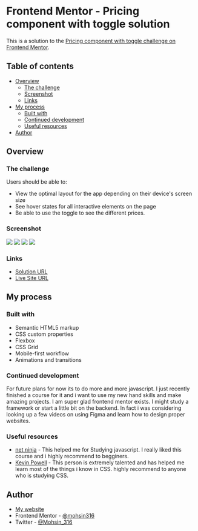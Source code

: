 # Frontend Mentor - Pricing component with toggle solution

This is a solution to the [Pricing component with toggle challenge on Frontend Mentor](https://www.frontendmentor.io/challenges/pricing-component-with-toggle-8vPwRMIC).

## Table of contents

- [Overview](#overview)
  - [The challenge](#the-challenge)
  - [Screenshot](#screenshot)
  - [Links](#links)
- [My process](#my-process)
  - [Built with](#built-with)
  - [Continued development](#continued-development)
  - [Useful resources](#useful-resources)
- [Author](#author)

## Overview

### The challenge

Users should be able to:

- View the optimal layout for the app depending on their device's screen size
- See hover states for all interactive elements on the page
- Be able to use the toggle to see the different prices.

### Screenshot

![](images/desktop-final.jpg)
![](images/mobile-final-1.jpg)
![](images/mobile-final-2.jpg)
![](images/mobile-final-3.jpg)

### Links

- [Solution URL](https://www.frontendmentor.io/solutions/tip-calculator-using-js-classes-transitions-and-more-ixDngHCRy)
- [Live Site URL](https://mohsin316.github.io/Tip-Calculator/)

## My process

### Built with

- Semantic HTML5 markup
- CSS custom properties
- Flexbox
- CSS Grid
- Mobile-first workflow
- Animations and transitions

### Continued development

For future plans for now its to do more and more javascript. I just recently finished a course for it and i want to use my new hand skills and make amazing projects. I am super glad frontend mentor exists. I might study a framework or start a little bit on the backend. In fact i was considering looking up a few videos on using Figma and learn how to design proper websites.

### Useful resources

- [net ninja](https://netninja.dev/courses) - This helped me for Studying javascript. I really liked this course and i highly recommend to begginers.
- [Kevin Powell](https://www.youtube.com/kepowob) - This person is extremely talented and has helped me learn most of the things i know in CSS. highly recommend to anyone who is studying CSS.

## Author

- [My website](https://mohsins-solutions.netlify.app/)
- Frontend Mentor - [@mohsin316](https://www.frontendmentor.io/profile/mohsin316)
- Twitter - [@Mohsin_316](https://twitter.com/Mohsin_316)